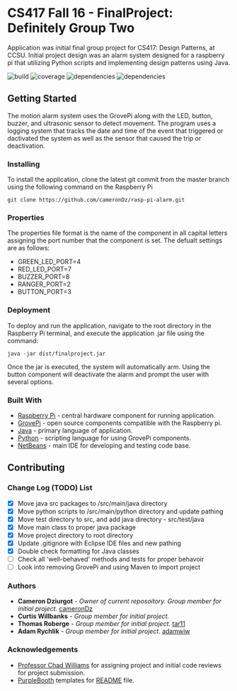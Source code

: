 # CS417 Fall 16 - FinalProject: Definitely Group Two #
Application was initial final group project for CS417: Design Patterns, at CCSU. Initial project design was an alarm system designed for a raspberry pi that utilizing Python scripts and implementing design patterns using Java. 

![build](https://img.shields.io/badge/build-passing-brightgreen.svg)
![coverage](https://img.shields.io/badge/code%20coverage-59.7%25-yellowgreen.svg)
![dependencies](https://img.shields.io/badge/dependency-GrovePi%20for%20Raspberry%20Pi-blue.svg)
![dependencies](https://img.shields.io/badge/dependency-Python3-blue.svg)

## Getting Started ##
The motion alarm system uses the GrovePi along with the LED, button, buzzer, and ultrasonic sensor to detect movement. The program uses a logging system that tracks the date and time of the event that triggered or dactivated the system as well as the sensor that caused the trip or deactivation.

### Installing ###
To install the application, clone the latest git commit from the master branch using the following command on the Raspberry Pi

```
git clone https://github.com/cameronDz/rasp-pi-alarm.git
```

### Properties ###
The properties file format is the name of the component in all capital letters assigning the port number that the component is set. The defualt settings are as follows:
* GREEN_LED_PORT=4
* RED_LED_PORT=7
* BUZZER_PORT=8
* RANGER_PORT=2
* BUTTON_PORT=3

### Deployment ### 
To deploy and run the application, navigate to the root directory in the Raspberry Pi terminal, and execute the application .jar file using the command:

```
java -jar dist/finalproject.jar
```

Once the jar is executed, the system will automatically arm. Using the button component will deactivate the alarm and prompt the user with several options.

### Built With ###
* [Raspberry Pi](https://www.raspberrypi.org/) - central hardware component for running application.
* [GrovePi](https://www.dexterindustries.com/grovepi/) - open source components compatible with the Raspberry pi.
* [Java](https://docs.oracle.com/en/java/) - primary language of application.
* [Python](https://docs.python.org/3/) - scripting language for using GrovePi components.
* [NetBeans](https://netbeans.org/) - main IDE for developing and testing code base.

## Contributing ## 

### Change Log (TODO) List ###

- [x] Move java src packages to /src/main/java directory
- [x] Move python scripts to /src/main/python directory and update pathing
- [x] Move test directory to src, and add java directory - src/test/java
- [x] Move main class to proper java package
- [x] Move project directory to root directory
- [x] Update .gitignore with Eclipse IDE files and new pathing
- [x] Double check formatting for Java classes
- [ ] Check all 'well-behaved' methods and tests for proper behavoir
- [ ] Look into removing GrovePi and using Maven to import project

### Authors ###
* **Cameron Dziurgot** - *Owner of current reposoitory. Group member for initial project.* [cameronDz](https://github.com/cameronDz)
* **Curtis Willbanks** - *Group member for initial project.* 
* **Thomas Roberge** - *Group member for initial project.* [tar11](https://github.com/tar11)
* **Adam Rychlik** - *Group member for initial project.* [adamwiw](https://github.com/adamwiw)

### Acknowledgements ###
* [Professor Chad Williams](https://github.com/caw13) for assigning project and initial code reviews for project submission.
* [PurpleBooth](https://github.com/PurpleBooth) templates for [README](https://gist.github.com/PurpleBooth/109311bb0361f32d87a2) file.

